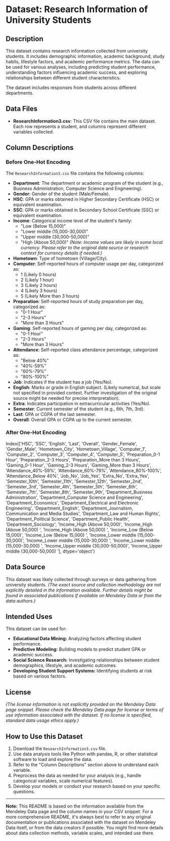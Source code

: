 # Dataset: Research Information of University Students

## Description

This dataset contains research information collected from university students. It includes demographic information, academic background, study habits, lifestyle factors, and academic performance metrics. The data can be used for various analyses, including predicting student performance, understanding factors influencing academic success, and exploring relationships between different student characteristics.

The dataset includes responses from students across different departments.

## Data Files

*   **ResearchInformation3.csv**: This CSV file contains the main dataset. Each row represents a student, and columns represent different variables collected.

## Column Descriptions

### Before One-Hot Encoding

The `ResearchInformation3.csv` file contains the following columns:

*   **Department**:  The department or academic program of the student (e.g., Business Administration, Computer Science and Engineering).
*   **Gender**:  Gender of the student (Male/Female).
*   **HSC**:  GPA or marks obtained in Higher Secondary Certificate (HSC) or equivalent examination.
*   **SSC**:  GPA or marks obtained in Secondary School Certificate (SSC) or equivalent examination.
*   **Income**:  Categorical income level of the student's family:
    *   "Low (Below 15,000)"
    *   "Lower middle (15,000-30,000)"
    *   "Upper middle (30,000-50,000)"
    *   "High (Above 50,000)"
    *(Note: Income values are likely in some local currency. Please refer to the original data source or research context for currency details if needed.)*
*   **Hometown**:  Type of hometown (Village/City).
*   **Computer**:  Self-reported hours of computer usage per day, categorized as:
    *   1 (Likely 0 hours)
    *   2 (Likely 1 hour)
    *   3 (Likely 2 hours)
    *   4 (Likely 3 hours)
    *   5 (Likely More than 3 hours)
*   **Preparation**:  Self-reported hours of study preparation per day, categorized as:
    *   "0-1 Hour"
    *   "2-3 Hours"
    *   "More than 3 Hours"
*   **Gaming**:  Self-reported hours of gaming per day, categorized as:
    *   "0-1 Hour"
    *   "2-3 Hours"
    *   "More than 3 Hours"
*   **Attendance**:  Self-reported class attendance percentage, categorized as:
    *   "Below 40%"
    *   "40%-59%"
    *   "60%-79%"
    *   "80%-100%"
*   **Job**:  Indicates if the student has a job (Yes/No).
*   **English**:  Marks or grade in English subject. (Likely numerical, but scale not specified in provided context. Further investigation of the original source might be needed for precise interpretation).
*   **Extra**:  Indicates participation in extracurricular activities (Yes/No).
*   **Semester**:  Current semester of the student (e.g., 6th, 7th, 3rd).
*   **Last**:  GPA or CGPA of the last semester.
*   **Overall**: Overall GPA or CGPA up to the current semester.

### After One-Hot Encoding

Index(['HSC', 'SSC', 'English', 'Last', 'Overall', 'Gender_Female',
       'Gender_Male', 'Hometown_City', 'Hometown_Village', 'Computer_1',
       'Computer_2', 'Computer_3', 'Computer_4', 'Computer_5',
       'Preparation_0-1 Hour', 'Preparation_2-3 Hours',
       'Preparation_More than 3 Hours', 'Gaming_0-1 Hour', 'Gaming_2-3 Hours',
       'Gaming_More than 3 Hours', 'Attendance_40%-59%', 'Attendance_60%-79%',
       'Attendance_80%-100%', 'Attendance_Below 40%', 'Job_No', 'Job_Yes',
       'Extra_No', 'Extra_Yes', 'Semester_10th', 'Semester_11th',
       'Semester_12th', 'Semester_2nd', 'Semester_3rd', 'Semester_4th',
       'Semester_5th', 'Semester_6th', 'Semester_7th', 'Semester_8th',
       'Semester_9th', 'Department_Business Administration',
       'Department_Computer Science and Engineering', 'Department_Economics',
       'Department_Electrical and Electronic Engineering',
       'Department_English',
       'Department_Journalism, Communication and Media Studies',
       'Department_Law and Human Rights', 'Department_Political Science',
       'Department_Public Health', 'Department_Sociology',
       'Income_High (Above 50,000)', 'Income_High (Above 50,000) ',
       'Income_High (Above 50,000)  ', 'Income_Low (Below 15,000)',
       'Income_Low (Below 15,000) ', 'Income_Lower middle (15,000-30,000)',
       'Income_Lower middle (15,000-30,000) ',
       'Income_Lower middle (15,000-30,000)  ',
       'Income_Upper middle (30,000-50,000)',
       'Income_Upper middle (30,000-50,000) '],
      dtype='object')

## Data Source

This dataset was likely collected through surveys or data gathering from university students.  *(The exact source and collection methodology are not explicitly detailed in the information available. Further details might be found in associated publications if available on Mendeley Data or from the data authors.)*

## Intended Uses

This dataset can be used for:

*   **Educational Data Mining:**  Analyzing factors affecting student performance.
*   **Predictive Modeling:** Building models to predict student GPA or academic success.
*   **Social Science Research:**  Investigating relationships between student demographics, lifestyle, and academic outcomes.
*   **Developing Student Support Systems:** Identifying students at risk based on various factors.

## License

*(The license information is not explicitly provided on the Mendeley Data page snippet. Please check the Mendeley Data page for license or terms of use information associated with the dataset. If no license is specified, standard data usage ethics apply.)*

## How to Use this Dataset

1.  Download the `ResearchInformation3.csv` file.
2.  Use data analysis tools like Python with pandas, R, or other statistical software to load and explore the data.
3.  Refer to the "Column Descriptions" section above to understand each variable.
4.  Preprocess the data as needed for your analysis (e.g., handle categorical variables, scale numerical features).
5.  Develop your models or conduct your research based on your specific questions.

---
**Note:** This README is based on the information available from the Mendeley Data page and the column names in your CSV snippet.  For a more comprehensive README, it's always best to refer to any original documentation or publications associated with the dataset on Mendeley Data itself, or from the data creators if possible. You might find more details about data collection methods, variable scales, and intended use there.